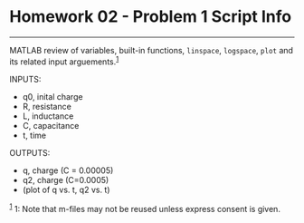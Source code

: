 # Homework 02 - Problem 1 Script Info
---
MATLAB review of variables, built-in functions, `linspace`, `logspace`, `plot` and its related input arguements.<sup>[1](#footnoteUno)</sup>    

INPUTS:
- q0, inital charge
- R, resistance
- L, inductance
- C, capacitance
- t, time

OUTPUTS:
- q, charge (C = 0.00005)
- q2, charge (C=0.0005)
- (plot of q vs. t, q2 vs. t)

<sup>[1](#footnoteUno)</sup>
<a name = "footnoteUno">1</a>: Note that m-files may not be reused unless express consent is given.
